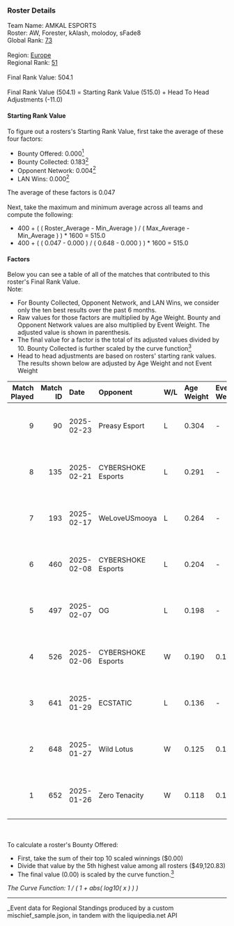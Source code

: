 ### Roster Details<br />
Team Name: AMKAL ESPORTS<br />
Roster: AW, Forester, kAlash, molodoy, sFade8<br />
Global Rank: [73](../../standings_global_2025_07_07.md)<br />
<br />
Region: [Europe]( ../../standings_europe_2025_07_07.md)<br />
Regional Rank: [51]( ../../standings_europe_2025_07_07.md)<br />
<br />
Final Rank Value:  504.1<br />
<br />
Final Rank Value (504.1) = Starting Rank Value (515.0) + Head To Head Adjustments (-11.0)<br />

#### Starting Rank Value<br />
To figure out a rosters's Starting Rank Value, first take the average of these four factors:<br />
- Bounty Offered: 0.000[<sup>1</sup>](#table2)
- Bounty Collected: 0.183[<sup>2</sup>](#table1)
- Opponent Network: 0.004[<sup>2</sup>](#table1)
- LAN Wins: 0.000[<sup>2</sup>](#table1)

The average of these factors is 0.047<br />
<br />
Next, take the maximum and minimum average across all teams and compute the following:<br />
- 400 + ( ( Roster_Average - Min_Average ) / ( Max_Average - Min_Average ) ) * 1600 = 515.0
- 400 + ( ( 0.047 - 0.000 ) / ( 0.648 - 0.000 ) ) * 1600 = 515.0


#### Factors<br />
Below you can see a table of all of the matches that contributed to this roster's Final Rank Value.<br />
Note:<br />

- For Bounty Collected, Opponent Network, and LAN Wins, we consider only the ten best results over the past 6 months.
- Raw values for those factors are multiplied by Age Weight. Bounty and Opponent Network values are also multiplied by Event Weight. The adjusted value is shown in parenthesis.
- The final value for a factor is the total of its adjusted values divided by 10. Bounty Collected is further scaled by the curve function[<sup>3</sup>](#curveFunction)
- Head to head adjustments are based on rosters' starting rank values. The results shown below are adjusted by Age Weight and not Event Weight
<span id="table1"></span><br />


| Match Played | Match ID | Date       | Opponent           | W/L | Age Weight | Event Weight | Bounty Collected | Opponent Network | LAN Wins  | H2H Adj. | Roster                                |
| -: | -: | :- | :- | :- | :- | :- | :- | :- | :- | -: | :- |
|            9 |       90 | 2025-02-23 | Preasy Esport      | L   | 0.304      | -            | -                | -                | -         |    -6.24 | AW, Forester, kAlash, molodoy, sFade8 |
|            8 |      135 | 2025-02-21 | CYBERSHOKE Esports | L   | 0.291      | -            | -                | -                | -         |    -1.56 | AW, Forester, kAlash, molodoy, sFade8 |
|            7 |      193 | 2025-02-17 | WeLoveUSmooya      | L   | 0.264      | -            | -                | -                | -         |    -5.46 | AW, kAlash, molodoy, sFade8, sm3t     |
|            6 |      460 | 2025-02-08 | CYBERSHOKE Esports | L   | 0.204      | -            | -                | -                | -         |    -1.14 | AW, kAlash, molodoy, sFade8, sm3t     |
|            5 |      497 | 2025-02-07 | OG                 | L   | 0.198      | -            | -                | -                | -         |    -2.70 | AW, kAlash, molodoy, sFade8, sm3t     |
|            4 |      526 | 2025-02-06 | CYBERSHOKE Esports | W   | 0.190      | 0.143        | 0.012 (0.000)    | 1.000 (0.027)    | 0 (0.000) |     4.95 | AW, kAlash, molodoy, sFade8, sm3t     |
|            3 |      641 | 2025-01-29 | ECSTATIC           | L   | 0.136      | -            | -                | -                | -         |    -2.06 | AW, kAlash, molodoy, sFade8, sm3t     |
|            2 |      648 | 2025-01-27 | Wild Lotus         | W   | 0.125      | 0.143        | 0.000 (0.000)    | 0.221 (0.004)    | 0 (0.000) |     1.35 | AW, kAlash, molodoy, sFade8, sm3t     |
|            1 |      652 | 2025-01-26 | Zero Tenacity      | W   | 0.118      | 0.143        | 0.000 (0.000)    | 0.367 (0.006)    | 0 (0.000) |     1.90 | AW, kAlash, molodoy, sFade8, sm3t     |

<br />
<span id="table2"></span><br />
To calculate a roster's Bounty Offered:<br />

- First, take the sum of their top 10 scaled winnings ($0.00)
- Divide that value by the 5th highest value among all rosters ($49,120.83)
- The final value (0.00) is scaled by the curve function.[<sup>3</sup>](#curveFunction)

<span id="curveFunction"></span>_The Curve Function: 1 / ( 1 + abs( log10( x ) ) )_<br />

---
_Event data for Regional Standings produced by a custom mischief_sample.json, in tandem with the liquipedia.net API<br />
